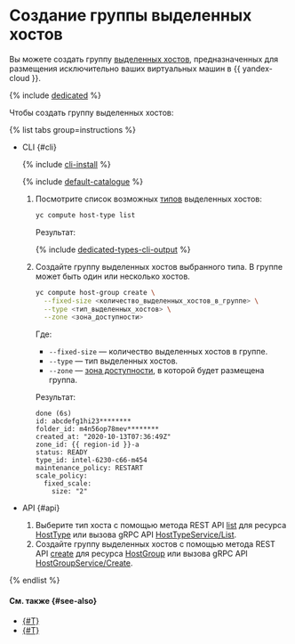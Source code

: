 # Создание группы выделенных хостов


Вы можете создать группу [выделенных хостов](../../concepts/dedicated-host.md), предназначенных для размещения исключительно ваших виртуальных машин в {{ yandex-cloud }}.

{% include [dedicated](../../../_includes/compute/dedicated-quota.md) %}

Чтобы создать группу выделенных хостов:

{% list tabs group=instructions %}

- CLI {#cli}

  {% include [cli-install](../../../_includes/cli-install.md) %}

  {% include [default-catalogue](../../../_includes/default-catalogue.md) %}

  1. Посмотрите список возможных [типов](../../concepts/dedicated-host.md#host-types) выделенных хостов:

      ```bash
      yc compute host-type list
      ```

      Результат:

      {% include [dedicated-types-cli-output](../../../_includes/compute/dedicated-types-cli-output.md) %}

  1. Создайте группу выделенных хостов выбранного типа. В группе может быть один или несколько хостов.

      ```bash
      yc compute host-group create \
        --fixed-size <количество_выделенных_хостов_в_группе> \
        --type <тип_выделенных_хостов> \
        --zone <зона_доступности>
      ```

      Где:

      * `--fixed-size` — количество выделенных хостов в группе.
      * `--type` — тип выделенных хостов.
      * `--zone` — [зона доступности](../../../overview/concepts/geo-scope.md), в которой будет размещена группа.

      Результат:

      ```text
      done (6s)
      id: abcdefg1hi23********
      folder_id: m4n56op78mev********
      created_at: "2020-10-13T07:36:49Z"
      zone_id: {{ region-id }}-a
      status: READY
      type_id: intel-6230-c66-m454
      maintenance_policy: RESTART
      scale_policy:
        fixed_scale:
          size: "2"
      ```

- API {#api}

  1. Выберите тип хоста с помощью метода REST API [list](../../api-ref/HostType/list.md) для ресурса [HostType](../../api-ref/HostType/index.md) или вызова gRPC API [HostTypeService/List](../../api-ref/grpc/HostType/list.md).
  1. Создайте группу выделенных хостов с помощью метода REST API [create](../../api-ref/HostGroup/create.md) для ресурса [HostGroup](../../api-ref/HostGroup/index.md) или вызова gRPC API [HostGroupService/Create](../../api-ref/grpc/HostGroup/create.md).

{% endlist %}

#### См. также {#see-also}

* [{#T}](running-host-group-vms.md)
* [{#T}](running-host-vms.md)